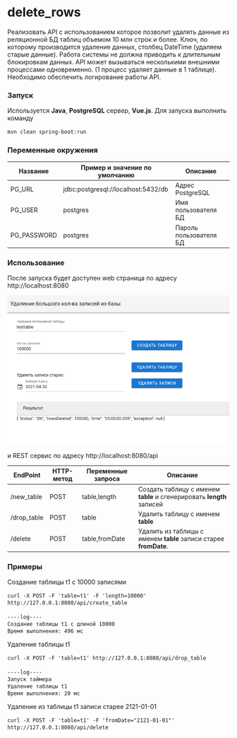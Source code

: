 # delete_rows
Реализовать API с использованием которое позволит удалять данные из реляционной БД  таблиц объемом 10 млн строк и более. Ключ, по которому производится удаление данных, столбец DateTime (удаляем старые данные). Работа системы не должна приводить к длительным блокировкам данных. АPI может вызываться несколькими внешними процессами одновременно. (1 процесс удаляет данные в 1 таблице). Необходимо обеспечить логирование работы API.  

### Запуск

Используется __Java__, __PostgreSQL__ сервер, __Vue.js__. Для запуска выполнить команду

```sh
mvn clean spring-boot:run
```

### Переменные окружения

| Название | Пример и значение по умолчанию | Описание |
| --- |------- | ------ |
| PG_URL | jdbc:postgresql://localhost:5432/db | Адрес PostgreSQL |
| PG_USER | postgres | Имя пользователя БД |
| PG_PASSWORD | postgres | Пароль пользователя БД |

### Использование

После запуска будет доступен web страница по адресу http://localhost:8080

![screen](./doc/screen.png)

и REST сервис по адресу http://localhost:8080/api

| EndPoint | HTTP-метод | Переменные запроса | Описание |
| --- |------- | ------ |------ |
| /new_table |POST | table,length |Создать таблицу с именем __table__ и сгенерировать __length__ записей |
| /drop_table |POST | table |Удалить таблицу с именем __table__ |
| /delete |POST | table,fromDate |Удалить из таблицы с именем __table__ записи старее __fromDate__.|

### Примеры

Создание таблицы t1 с 10000 записями

````shell script
curl -X POST -F 'table=t1' -F 'length=10000' http://127.0.0.1:8080/api/create_table

----log----
Создание таблицы t1 c длиной 10000
Время выполнения: 496 мс
````

Удаление таблицы t1

````shell script
curl -X POST -F 'table=t1' http://127.0.0.1:8080/api/drop_table

----log----
Запуск таймера
Удаление таблицы t1
Время выполнения: 20 мс
````

Удаление из таблицы t1 записи старее 2121-01-01

````shell script
curl -X POST -F 'table=t1' -F 'fromDate="2121-01-01"' http://127.0.0.1:8080/api/delete
````
